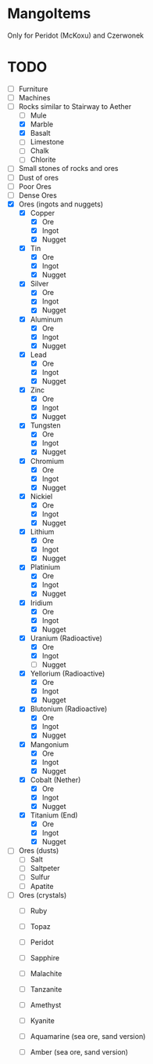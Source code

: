 # MangoItems
Only for Peridot (McKoxu) and Czerwonek

# TODO
  - [ ] Furniture
  - [ ] Machines
  - [ ] Rocks similar to Stairway to Aether
    - [ ] Mule
    - [x] Marble
    - [x] Basalt
    - [ ] Limestone
    - [ ] Chalk
    - [ ] Chlorite
  - [ ] Small stones of rocks and ores
  - [ ] Dust of ores
  - [ ] Poor Ores
  - [ ] Dense Ores
  - [x] Ores (ingots and nuggets) 
    - [x] Copper
      - [x] Ore
      - [x] Ingot
      - [x] Nugget
    - [x] Tin
      - [x] Ore
      - [x] Ingot
      - [x] Nugget
    - [x] Silver
      - [x] Ore
      - [x] Ingot
      - [x] Nugget
    - [x] Aluminum
      - [x] Ore
      - [x] Ingot
      - [x] Nugget
    - [x] Lead
      - [x] Ore
      - [x] Ingot
      - [x] Nugget
    - [x] Zinc
      - [x] Ore
      - [x] Ingot
      - [x] Nugget
    - [x] Tungsten
      - [x] Ore
      - [x] Ingot
      - [x] Nugget
    - [x] Chromium
      - [x] Ore
      - [x] Ingot
      - [x] Nugget
    - [x] Nickiel
      - [x] Ore
      - [x] Ingot
      - [x] Nugget
    - [x] Lithium
      - [x] Ore
      - [x] Ingot
      - [x] Nugget  
    - [x] Platinium
      - [x] Ore
      - [x] Ingot
      - [x] Nugget
    - [x] Iridium
      - [x] Ore
      - [x] Ingot
      - [x] Nugget
    - [x] Uranium (Radioactive)
      - [x] Ore
      - [x] Ingot
      - [ ] Nugget
    - [x] Yellorium (Radioactive)
      - [x] Ore
      - [x] Ingot
      - [x] Nugget
    - [x] Blutonium (Radioactive)
      - [x] Ore
      - [x] Ingot
      - [x] Nugget
    - [x] Mangonium
      - [x] Ore
      - [x] Ingot
      - [x] Nugget
    - [x] Cobalt (Nether)
      - [x] Ore
      - [x] Ingot
      - [x] Nugget
    - [x] Titanium (End)
      - [x] Ore
      - [x] Ingot
      - [x] Nugget
  - [ ] Ores (dusts)
    - [ ] Salt
    - [ ] Saltpeter
    - [ ] Sulfur
    - [ ] Apatite
  - [ ] Ores (crystals)
    - [ ] Ruby
    - [ ] Topaz
    - [ ] Peridot
    - [ ] Sapphire 
    - [ ] Malachite
    - [ ] Tanzanite
    - [ ] Amethyst
    - [ ] Kyanite
    - [ ] Aquamarine (sea ore, sand version)
    - [ ] Amber (sea ore, sand version)
    
    
